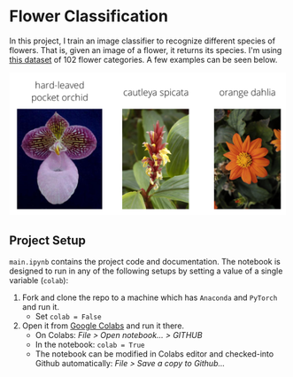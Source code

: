 # Flower Classification

In this project, I train an image classifier to recognize different species of flowers. That is, given an image of a flower, it returns its species. I'm using [this dataset](http://www.robots.ox.ac.uk/~vgg/data/flowers/102/index.html) of 102 flower categories. A few examples can be seen below. 

<img src='https://github.com/alkashef/flower-classification/blob/master/assets/Flowers.png?raw=1' width=500px>

## Project Setup

`main.ipynb` contains the project code and documentation. The notebook is designed to run in any of the following setups by setting a value of a single variable (`colab`):

1. Fork and clone the repo to a machine which has `Anaconda` and `PyTorch` and run it. 
   - Set `colab = False`
2. Open it from [Google Colabs](https://colab.research.google.com) and run it there.
   - On Colabs: *File > Open notebook... > GITHUB*
   - In the notebook: `colab = True`
   - The notebook can be modified in Colabs editor and checked-into Github automatically: *File > Save a copy to Github...*

